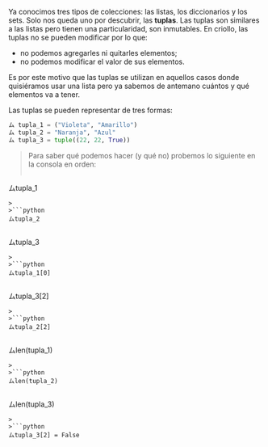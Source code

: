 Ya conocimos tres tipos de colecciones: las listas, los diccionarios y los sets. Solo nos queda uno por descubrir, las **tuplas**. Las tuplas son similares a las listas pero tienen una particularidad, son inmutables. En criollo, las tuplas no se pueden modificar por lo que:

* no podemos agregarles ni quitarles elementos;
* no podemos modificar el valor de sus elementos.

Es por este motivo que las tuplas se utilizan en aquellos casos donde quisiéramos usar una lista pero ya sabemos de antemano cuántos y qué elementos va a tener. 

Las tuplas se pueden representar de tres formas:

```python
ム tupla_1 = ("Violeta", "Amarillo")
ム tupla_2 = "Naranja", "Azul"
ム tupla_3 = tuple((22, 22, True))
```

> Para saber qué podemos hacer (y qué no) probemos lo siguiente en la consola en orden:
>
>```python
ムtupla_1
```
>
>```python
ムtupla_2
```
>
>```python
ムtupla_3
```
>
>```python
ムtupla_1[0]
```
>
>```python
ムtupla_3[2]
```
>
>```python
ムtupla_2[2]
```
>
>```python
ムlen(tupla_1)
```
>
>```python
ムlen(tupla_2)
```
>
>```python
ムlen(tupla_3)
```
>
>```python
ムtupla_3[2] = False
```